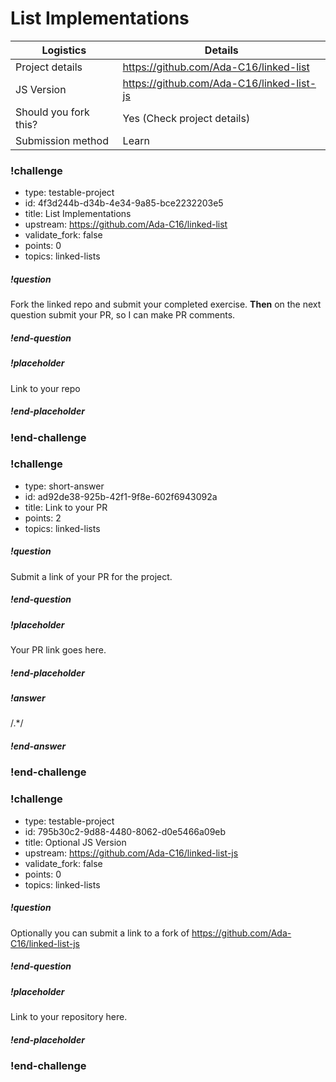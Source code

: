 # List Implementations

| Logistics             | Details                                   |
| --------------------- | ----------------------------------------  |
| Project details       | https://github.com/Ada-C16/linked-list    |
| JS Version            | https://github.com/Ada-C16/linked-list-js |
| Should you fork this? | Yes (Check project details)               |
| Submission method     | Learn                                     |

### !challenge

* type: testable-project
* id: 4f3d244b-d34b-4e34-9a85-bce2232203e5
* title: List Implementations
* upstream: https://github.com/Ada-C16/linked-list
* validate_fork: false
* points: 0
* topics: linked-lists

##### !question

Fork the linked repo and submit your completed exercise.  **Then** on the next question submit your PR, so I can make PR comments.

##### !end-question

##### !placeholder

Link to your repo

##### !end-placeholder

<!-- other optional sections -->
<!-- !hint - !end-hint (markdown, users can see after a failed attempt) -->
<!-- !rubric - !end-rubric (markdown, instructors can see while scoring a checkpoint) -->
<!-- !explanation - !end-explanation (markdown, students can see after answering correctly) -->

### !end-challenge

<!-- ======================= END CHALLENGE ======================= -->

<!-- >>>>>>>>>>>>>>>>>>>>>> BEGIN CHALLENGE >>>>>>>>>>>>>>>>>>>>>> -->
<!-- Replace everything in square brackets [] and remove brackets  -->

### !challenge

* type: short-answer
* id: ad92de38-925b-42f1-9f8e-602f6943092a
* title: Link to your PR
* points: 2
* topics: linked-lists

##### !question

Submit a link of your PR for the project.

##### !end-question

##### !placeholder

Your PR link goes here.

##### !end-placeholder

##### !answer

/.*/

##### !end-answer

<!-- other optional sections -->
<!-- !hint - !end-hint (markdown, users can see after a failed attempt) -->
<!-- !rubric - !end-rubric (markdown, instructors can see while scoring a checkpoint) -->
<!-- !explanation - !end-explanation (markdown, students can see after answering correctly) -->

### !end-challenge

<!-- ======================= END CHALLENGE ======================= -->


<!-- >>>>>>>>>>>>>>>>>>>>>> BEGIN CHALLENGE >>>>>>>>>>>>>>>>>>>>>> -->
<!-- Replace everything in square brackets [] and remove brackets  -->

### !challenge

* type: testable-project
* id: 795b30c2-9d88-4480-8062-d0e5466a09eb
* title: Optional JS Version
* upstream: https://github.com/Ada-C16/linked-list-js
* validate_fork: false
* points: 0
* topics: linked-lists

##### !question

Optionally you can submit a link to a fork of https://github.com/Ada-C16/linked-list-js

##### !end-question

##### !placeholder

Link to your repository here.

##### !end-placeholder

<!-- other optional sections -->
<!-- !hint - !end-hint (markdown, users can see after a failed attempt) -->
<!-- !rubric - !end-rubric (markdown, instructors can see while scoring a checkpoint) -->
<!-- !explanation - !end-explanation (markdown, students can see after answering correctly) -->

### !end-challenge

<!-- ======================= END CHALLENGE ======================= -->